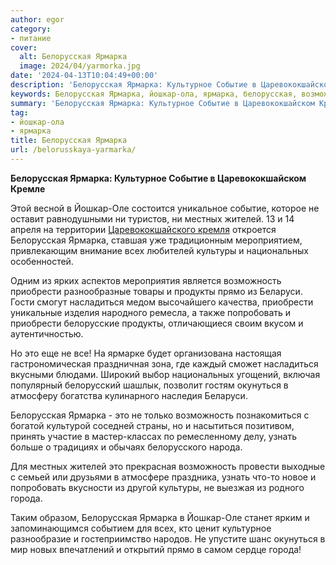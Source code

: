 ```yaml
---
author: egor
category:
- питание
cover:
  alt: Белорусская Ярмарка
  image: 2024/04/yarmorka.jpg
date: '2024-04-13T10:04:49+00:00'
description: 'Белорусская Ярмарка: Культурное Событие в Царевококшайском Кремле Этой весной в Йошкар-Оле состоится уникальное событие, которое не оставит равнодушными...'
keywords: Белорусская Ярмарка, йошкар-ола, ярмарка, белорусская, возможность, приобрести, это, культурное, событие, йошкар, оле, местных, жителей, культуры, национальных, продукты, прямо
summary: 'Белорусская Ярмарка: Культурное Событие в Царевококшайском Кремле Этой весной в Йошкар-Оле состоится уникальное событие, которое не оставит равнодушными...'
tag:
- йошкар-ола
- ярмарка
title: Белорусская Ярмарка
url: /belorusskaya-yarmarka/
---
```


**Белорусская Ярмарка: Культурное Событие в Царевококшайском Кремле**

Этой весной в Йошкар-Оле состоится уникальное событие, которое не оставит равнодушными ни туристов, ни местных жителей. 13 и 14 апреля на территории [Царевококшайского кремля](/marijskij-kreml/) откроется Белорусская Ярмарка, ставшая уже традиционным мероприятием, привлекающим внимание всех любителей культуры и национальных особенностей.

Одним из ярких аспектов мероприятия является возможность приобрести разнообразные товары и продукты прямо из Беларуси. Гости смогут насладиться медом высочайшего качества, приобрести уникальные изделия народного ремесла, а также попробовать и приобрести белорусские продукты, отличающиеся своим вкусом и аутентичностью.

Но это еще не все! На ярмарке будет организована настоящая гастрономическая праздничная зона, где каждый сможет насладиться вкусными блюдами. Широкий выбор национальных угощений, включая популярный белорусский шашлык, позволит гостям окунуться в атмосферу богатства кулинарного наследия Беларуси.

Белорусская Ярмарка \- это не только возможность познакомиться с богатой культурой соседней страны, но и насытиться позитивом, принять участие в мастер-классах по ремесленному делу, узнать больше о традициях и обычаях белорусского народа.

Для местных жителей это прекрасная возможность провести выходные с семьей или друзьями в атмосфере праздника, узнать что-то новое и попробовать вкусности из другой культуры, не выезжая из родного города.

Таким образом, Белорусская Ярмарка в Йошкар-Оле станет ярким и запоминающимся событием для всех, кто ценит культурное разнообразие и гостеприимство народов. Не упустите шанс окунуться в мир новых впечатлений и открытий прямо в самом сердце города!